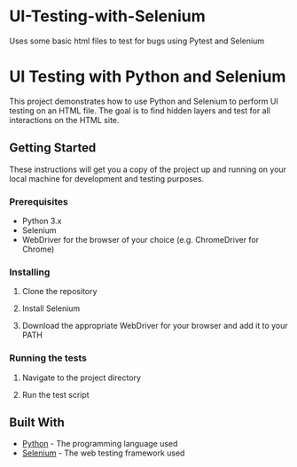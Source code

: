 # UI-Testing-with-Selenium
Uses some basic html files to test for bugs using Pytest and Selenium
# UI Testing with Python and Selenium

This project demonstrates how to use Python and Selenium to perform UI testing on an HTML file. The goal is to find hidden layers and test for all interactions on the HTML site.

## Getting Started

These instructions will get you a copy of the project up and running on your local machine for development and testing purposes.

### Prerequisites

- Python 3.x
- Selenium
- WebDriver for the browser of your choice (e.g. ChromeDriver for Chrome)

### Installing

1. Clone the repository

2. Install Selenium

3. Download the appropriate WebDriver for your browser and add it to your PATH

### Running the tests

1. Navigate to the project directory

2. Run the test script

## Built With

* [Python](https://www.python.org/) - The programming language used
* [Selenium](https://www.selenium.dev/) - The web testing framework used






